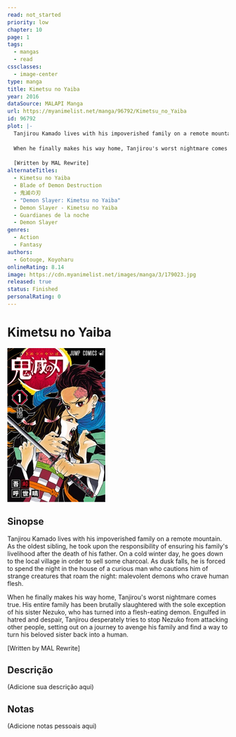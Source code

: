 ```yaml
---
read: not_started
priority: low
chapter: 10
page: 1
tags:
  - mangas
  - read
cssclasses:
  - image-center
type: manga
title: Kimetsu no Yaiba
year: 2016
dataSource: MALAPI Manga
url: https://myanimelist.net/manga/96792/Kimetsu_no_Yaiba
id: 96792
plot: |-
  Tanjirou Kamado lives with his impoverished family on a remote mountain. As the oldest sibling, he took upon the responsibility of ensuring his family's livelihood after the death of his father. On a cold winter day, he goes down to the local village in order to sell some charcoal. As dusk falls, he is forced to spend the night in the house of a curious man who cautions him of strange creatures that roam the night: malevolent demons who crave human flesh.

  When he finally makes his way home, Tanjirou's worst nightmare comes true. His entire family has been brutally slaughtered with the sole exception of his sister Nezuko, who has turned into a flesh-eating demon. Engulfed in hatred and despair, Tanjirou desperately tries to stop Nezuko from attacking other people, setting out on a journey to avenge his family and find a way to turn his beloved sister back into a human.

  [Written by MAL Rewrite]
alternateTitles:
  - Kimetsu no Yaiba
  - Blade of Demon Destruction
  - 鬼滅の刃
  - "Demon Slayer: Kimetsu no Yaiba"
  - Demon Slayer - Kimetsu no Yaiba
  - Guardianes de la noche
  - Demon Slayer
genres:
  - Action
  - Fantasy
authors:
  - Gotouge, Koyoharu
onlineRating: 8.14
image: https://cdn.myanimelist.net/images/manga/3/179023.jpg
released: true
status: Finished
personalRating: 0
---
```


# Kimetsu no Yaiba

![Image|360](Static/images/Image!360-10.jpg)

## Sinopse

Tanjirou Kamado lives with his impoverished family on a remote mountain. As the oldest sibling, he took upon the responsibility of ensuring his family's livelihood after the death of his father. On a cold winter day, he goes down to the local village in order to sell some charcoal. As dusk falls, he is forced to spend the night in the house of a curious man who cautions him of strange creatures that roam the night: malevolent demons who crave human flesh.

When he finally makes his way home, Tanjirou's worst nightmare comes true. His entire family has been brutally slaughtered with the sole exception of his sister Nezuko, who has turned into a flesh-eating demon. Engulfed in hatred and despair, Tanjirou desperately tries to stop Nezuko from attacking other people, setting out on a journey to avenge his family and find a way to turn his beloved sister back into a human.

[Written by MAL Rewrite]

## Descrição
(Adicione sua descrição aqui)

## Notas
(Adicione notas pessoais aqui)

